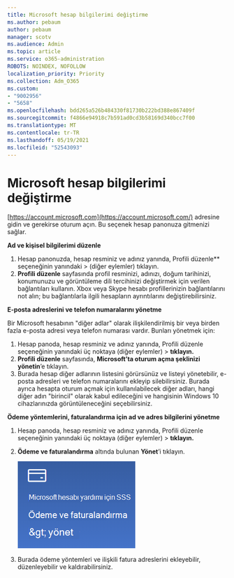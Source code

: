 ```yaml
---
title: Microsoft hesap bilgilerimi değiştirme
ms.author: pebaum
author: pebaum
manager: scotv
ms.audience: Admin
ms.topic: article
ms.service: o365-administration
ROBOTS: NOINDEX, NOFOLLOW
localization_priority: Priority
ms.collection: Adm_O365
ms.custom:
- "9002956"
- "5658"
ms.openlocfilehash: bdd265a526b484330f81730b222bd388e867409f
ms.sourcegitcommit: f4866e94918c7b591ad0cd3b58169d340bcc7f00
ms.translationtype: MT
ms.contentlocale: tr-TR
ms.lasthandoff: 05/19/2021
ms.locfileid: "52543093"
---
```

# <a name="change-my-microsoft-account-information"></a>Microsoft hesap bilgilerimi değiştirme

[https://account.microsoft.com](https://account.microsoft.com/) adresine gidin ve gerekirse oturum açın. Bu seçenek hesap panonuza gitmenizi sağlar.  

**Ad ve kişisel bilgilerimi düzenle**

1. Hesap panonuzda, hesap resminiz ve adınız yanında, Profili düzenle** seçeneğinin yanındaki > (diğer eylemler) tıklayın.
2. **Profili düzenle** sayfasında profil resminizi, adınızı, doğum tarihinizi, konumunuzu ve görüntüleme dili tercihinizi değiştirmek için verilen bağlantıları kullanın. Xbox veya Skype hesabı profillerinizin bağlantılarını not alın; bu bağlantılarla ilgili hesapların ayrıntılarını değiştirebilirsiniz.

**E-posta adreslerini ve telefon numaralarını yönetme**

Bir Microsoft hesabının "diğer adlar" olarak ilişkilendirilmiş bir veya birden fazla e-posta adresi veya telefon numarası vardır. Bunları yönetmek için:

1. Hesap panoda, hesap resminiz ve adınız yanında, Profili düzenle seçeneğinin yanındaki üç noktaya (diğer eylemler) > **tıklayın.**
2. **Profili düzenle** sayfasında, **Microsoft’ta oturum açma şeklinizi yönetin**’e tıklayın. 
3. Burada hesap diğer adlarının listesini görürsünüz ve listeyi yönetebilir, e-posta adresleri ve telefon numaralarını ekleyip silebilirsiniz. Burada ayrıca hesapta oturum açmak için kullanılabilecek diğer adları, hangi diğer adın "birincil" olarak kabul edileceğini ve hangisinin Windows 10 cihazlarınızda görüntüleneceğini seçebilirsiniz.

**Ödeme yöntemlerini, faturalandırma için ad ve adres bilgilerini yönetme** 

1. Hesap panoda, hesap resminiz ve adınız yanında, Profili düzenle seçeneğinin yanındaki üç noktaya (diğer eylemler) > **tıklayın.**
2. **Ödeme ve faturalandırma** altında bulunan **Yönet**’i tıklayın.

    ![Ödeme ve faturalandırmayı yönetme](media/manage-account.png)

3. Burada ödeme yöntemleri ve ilişkili fatura adreslerini ekleyebilir, düzenleyebilir ve kaldırabilirsiniz. 
